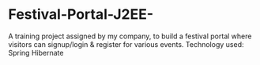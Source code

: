 # Festival-Portal-J2EE-
A training project assigned by my company, to build a festival portal where visitors can signup/login &amp; register for various events.
Technology used: Spring Hibernate
